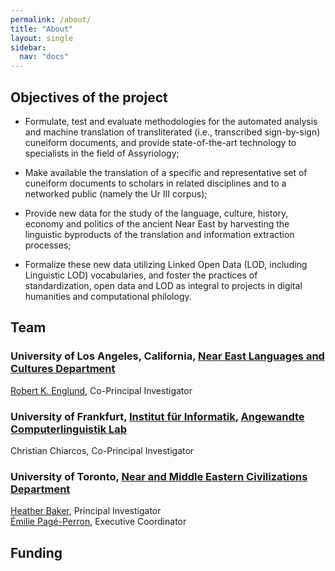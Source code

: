 ```yaml
---
permalink: /about/
title: "About"
layout: single
sidebar:
  nav: "docs"
---
```



## Objectives of the project

- Formulate, test and evaluate methodologies for the automated analysis and machine translation of transliterated (i.e., transcribed sign-by-sign) cuneiform documents, and provide state-of-the-art technology to specialists in the field of Assyriology;

- Make available the translation of a specific and representative set of cuneiform documents to scholars in related disciplines and to a networked public (namely the Ur III corpus); 

- Provide new data for the study of the language, culture, history, economy and politics of the ancient Near East by harvesting the linguistic byproducts of the translation and information extraction processes;

- Formalize these new data utilizing Linked Open Data (LOD, including Linguistic LOD) vocabularies, and foster the practices of standardization, open data and LOD as integral to projects in digital humanities and computational philology.

## Team
### University of Los Angeles, California, [Near East Languages and Cultures Department](http://nelc.ucla.edu/)
[Robert K. Englund](cdli.ucla.edu/?q=robert-k-englund), Co-Principal Investigator  


### University of Frankfurt, [Institut für Informatik](http://www.informatik.uni-frankfurt.de/index.php/en/), [Angewandte Computerlinguistik Lab](http://www.acoli.informatik.uni-frankfurt.de/)
Christian Chiarcos, Co-Principal Investigator  
 

### University of Toronto, [Near and Middle Eastern Civilizations Department](http://nmc.utoronto.ca/)
[Heather Baker](http://nmc.utoronto.ca/faculty/h-d-baker/), Principal Investigator  
[Émilie Pagé-Perron](http://epageperron.info), Executive Coordinator


## Funding

